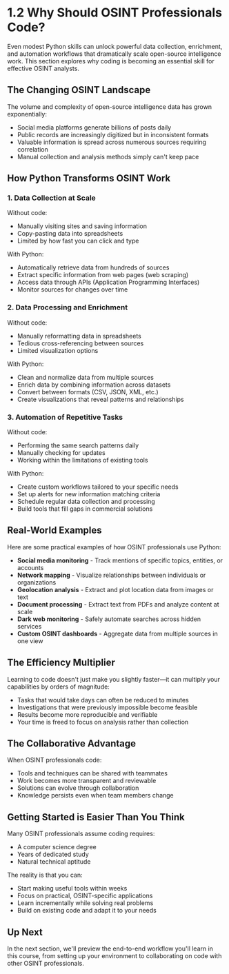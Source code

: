 # 1.2 Why Should OSINT Professionals Code?

Even modest Python skills can unlock powerful data collection, enrichment, and automation workflows that dramatically scale open-source intelligence work. This section explores why coding is becoming an essential skill for effective OSINT analysts.

## The Changing OSINT Landscape

The volume and complexity of open-source intelligence data has grown exponentially:

- Social media platforms generate billions of posts daily
- Public records are increasingly digitized but in inconsistent formats
- Valuable information is spread across numerous sources requiring correlation
- Manual collection and analysis methods simply can't keep pace

## How Python Transforms OSINT Work

### 1. Data Collection at Scale

Without code:
- Manually visiting sites and saving information
- Copy-pasting data into spreadsheets
- Limited by how fast you can click and type

With Python:
- Automatically retrieve data from hundreds of sources
- Extract specific information from web pages (web scraping)
- Access data through APIs (Application Programming Interfaces)
- Monitor sources for changes over time

### 2. Data Processing and Enrichment

Without code:
- Manually reformatting data in spreadsheets
- Tedious cross-referencing between sources
- Limited visualization options

With Python:
- Clean and normalize data from multiple sources
- Enrich data by combining information across datasets
- Convert between formats (CSV, JSON, XML, etc.)
- Create visualizations that reveal patterns and relationships

### 3. Automation of Repetitive Tasks

Without code:
- Performing the same search patterns daily
- Manually checking for updates
- Working within the limitations of existing tools

With Python:
- Create custom workflows tailored to your specific needs
- Set up alerts for new information matching criteria
- Schedule regular data collection and processing
- Build tools that fill gaps in commercial solutions

## Real-World Examples

Here are some practical examples of how OSINT professionals use Python:

- **Social media monitoring** - Track mentions of specific topics, entities, or accounts
- **Network mapping** - Visualize relationships between individuals or organizations
- **Geolocation analysis** - Extract and plot location data from images or text
- **Document processing** - Extract text from PDFs and analyze content at scale
- **Dark web monitoring** - Safely automate searches across hidden services
- **Custom OSINT dashboards** - Aggregate data from multiple sources in one view

## The Efficiency Multiplier

Learning to code doesn't just make you slightly faster—it can multiply your capabilities by orders of magnitude:

- Tasks that would take days can often be reduced to minutes
- Investigations that were previously impossible become feasible
- Results become more reproducible and verifiable
- Your time is freed to focus on analysis rather than collection

## The Collaborative Advantage

When OSINT professionals code:

- Tools and techniques can be shared with teammates
- Work becomes more transparent and reviewable
- Solutions can evolve through collaboration
- Knowledge persists even when team members change

## Getting Started is Easier Than You Think

Many OSINT professionals assume coding requires:
- A computer science degree
- Years of dedicated study
- Natural technical aptitude

The reality is that you can:
- Start making useful tools within weeks
- Focus on practical, OSINT-specific applications
- Learn incrementally while solving real problems
- Build on existing code and adapt it to your needs

## Up Next

In the next section, we'll preview the end-to-end workflow you'll learn in this course, from setting up your environment to collaborating on code with other OSINT professionals.
